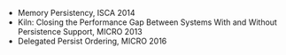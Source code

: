 * Memory Persistency, ISCA 2014
* Kiln: Closing the Performance Gap Between Systems With and Without Persistence Support, MICRO 2013
* Delegated Persist Ordering, MICRO 2016

